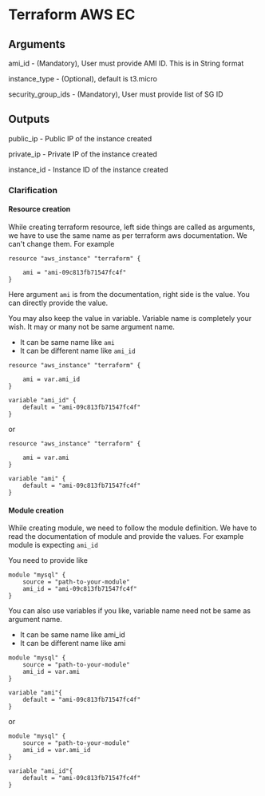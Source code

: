 # Terraform AWS EC

## Arguments
ami_id - (Mandatory), User must provide AMI ID. This is in String format

instance_type - (Optional), default is t3.micro

security_group_ids - (Mandatory), User must provide list of SG ID

## Outputs
public_ip - Public IP of the instance created

private_ip - Private IP of the instance created

instance_id - Instance ID of the instance created

### Clarification

#### Resource creation
While creating terraform resource, left side things are called as arguments, we have to use the same name as per terraform aws documentation. We can't change them. For example

```
resource "aws_instance" "terraform" {

    ami = "ami-09c813fb71547fc4f"
}
```
Here argument `ami` is from the documentation, right side is the value. You can directly provide the value.

You may also keep the value in variable. Variable name is completely your wish. It may or many not be same argument name.
* It can be same name like `ami`
* It can be different name like `ami_id`

```
resource "aws_instance" "terraform" {

    ami = var.ami_id
}

variable "ami_id" {
    default = "ami-09c813fb71547fc4f"
}
```

or

```
resource "aws_instance" "terraform" {

    ami = var.ami
}

variable "ami" {
    default = "ami-09c813fb71547fc4f"
}
```

#### Module creation

While creating module, we need to follow the module definition. We have to read the documentation of module and provide the values. For example module is expecting `ami_id`

You need to provide like

```
module "mysql" {
    source = "path-to-your-module"
    ami_id = "ami-09c813fb71547fc4f"
}
```

You can also use variables if you like, variable name need not be same as argument name.
* It can be same name like ami_id
* It can be different name like ami

```
module "mysql" {
    source = "path-to-your-module"
    ami_id = var.ami
}

variable "ami"{
    default = "ami-09c813fb71547fc4f"
}
```

or

```
module "mysql" {
    source = "path-to-your-module"
    ami_id = var.ami_id
}

variable "ami_id"{
    default = "ami-09c813fb71547fc4f"
}
```